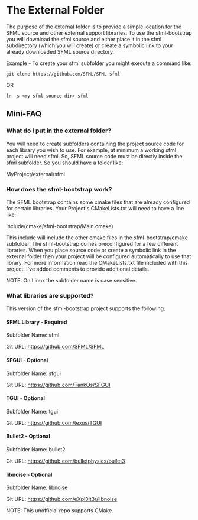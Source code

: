 # The External Folder

The purpose of the external folder is to provide a simple location for the SFML source and other external support libraries. To use the sfml-bootstrap you will download the sfml source and either place it in the sfml subdirectory (which you will create) or create a symbolic link to your already downloaded SFML source directory.

Example - To create your sfml subfolder you might execute a command like:

	git clone https://github.com/SFML/SFML sfml

OR

	ln -s <my sfml source dir> sfml

## Mini-FAQ

### What do I put in the external folder?

You will need to create subfolders containing the project source code for each library you wish to use. For example, at minimum a working sfml project will need sfml. So, SFML source code must be directly inside the sfml subfolder. So you should have a folder like:

MyProject/external/sfml

### How does the sfml-bootstrap work?

The SFML bootstrap contains some cmake files that are already configured for certain libraries. Your Project's CMakeLists.txt will need to have a line like:

include(cmake/sfml-bootstrap/Main.cmake)

This include will include the other cmake files in the sfml-bootstrap/cmake subfolder. The sfml-bootstrap comes preconfigured for a few different libraries. When you place source code or create a symbolic link in the external folder then your project will be configured automatically to use that library. For more information read the CMakeLists.txt file included with this project. I've added comments to provide additional details.

NOTE: On Linux the subfolder name is case sensitive.

### What libraries are supported?

This version of the sfml-bootstrap project supports the following:

#### SFML Library - Required

Subfolder Name: sfml

Git URL: https://github.com/SFML/SFML

#### SFGUI - Optional

Subfolder Name: sfgui

Git URL: https://github.com/TankOs/SFGUI

#### TGUI - Optional

Subfolder Name: tgui

Git URL: https://github.com/texus/TGUI

#### Bullet2 - Optional

Subfolder Name: bullet2

Git URL: https://github.com/bulletphysics/bullet3

#### libnoise - Optional

Subfolder Name: libnoise

Git URL: https://github.com/eXpl0it3r/libnoise

NOTE: This unofficial repo supports CMake.